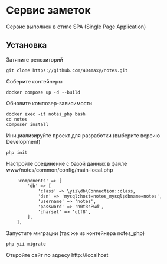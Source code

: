 # Сервис заметок

Сервис выполнен в стиле SPA (Single Page Application)

## Установка

Затяните репозиторий

```
git clone https://github.com/404maxy/notes.git
```

Соберите контейнеры


```
docker compose up -d --build
```

Обновите композер-зависимости

```
docker exec -it notes_php bash
cd notes
composer install
```

Инициализируйте проект для разработки (выберите версию Development)

```
php init
```

Настройте соединение с базой данных в файле www/notes/common/config/main-local.php

```
    'components' => [
        'db' => [
            'class' => \yii\db\Connection::class,
            'dsn' => 'mysql:host=notes_mysql;dbname=notes',
            'username' => 'notes',
            'password' => 'n0t3sPwd',
            'charset' => 'utf8',
        ],
    ],
```

Запустите миграции (так же из контейнера notes_php)
```
php yii migrate
```

Откройте сайт по адресу http://localhost